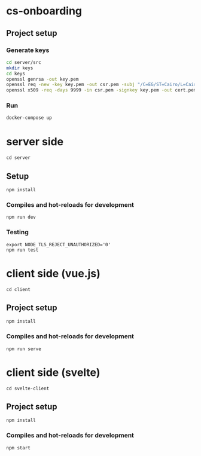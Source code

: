 # cs-onboarding

## Project setup

### Generate keys
```bash
cd server/src
mkdir keys
cd keys
openssl genrsa -out key.pem
openssl req -new -key key.pem -out csr.pem -subj "/C=EG/ST=Cairo/L=Cairo/O=Codescalers/OU=IT/CN=calc"
openssl x509 -req -days 9999 -in csr.pem -signkey key.pem -out cert.pem

```

### Run
```bash
docker-compose up
```

# server side
```
cd server
```

## Setup
```
npm install
```

### Compiles and hot-reloads for development
```
npm run dev
```

### Testing
```
export NODE_TLS_REJECT_UNAUTHORIZED='0'
npm run test
```

# client side (vue.js)
```
cd client
```

## Project setup
```
npm install
```

### Compiles and hot-reloads for development
```
npm run serve
```

# client side (svelte)
```
cd svelte-client
```

## Project setup
```
npm install
```

### Compiles and hot-reloads for development
```
npm start
```




